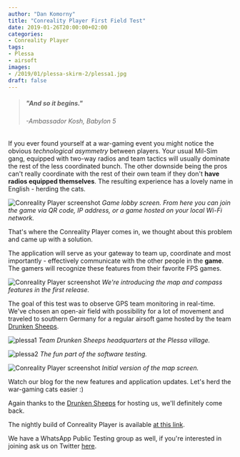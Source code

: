 ```yaml
---
author: "Dan Komorny"
title: "Conreality Player First Field Test"
date: 2019-01-26T20:00:00+02:00
categories:
- Conreality Player
tags:
- Plessa
- airsoft
images:
- /2019/01/plessa-skirm-2/plessa1.jpg
draft: false
---
```


> ##### "And so it begins."
> ###### -Ambassador Kosh, Babylon 5

If you ever found yourself at a war-gaming event you might notice the
obvious *technological asymmetry* between players. Your usual Mil-Sim gang,
equipped with two-way radios and team tactics will usually dominate the rest
of the less coordinated bunch. The other downside being the pros can't
really coordinate with the rest of their own team if they don't __have
radios equipped themselves__. The resulting experience has a lovely name in
English - herding the cats.

<!--more-->

![Conreality Player screenshot](/2019/01/plessa-skirm-2/player-lobby.png "Conreality Player lobby screen")
*Game lobby screen. From here you can join the game via QR code, IP address,
or a game hosted on your local Wi-Fi network.*

That's where the Conreality Player comes in, we thought about this problem
and came up with a solution.

The application will serve as your gateway to team up, coordinate and most
importantly - effectively communicate with the other people in the __game__.
The gamers will recognize these features from their favorite FPS games.

![Conreality Player screenshot](/2019/01/plessa-skirm-2/player-menu.png "Conreality Player menu")
*We're introducing the map and compass features in the first release.*

The goal of this test was to observe GPS team monitoring in real-time. We've
chosen an open-air field with possibility for a lot of movement and traveled
to southern Germany for a regular airsoft game hosted by the team [Drunken
Sheeps][1].

[1]: http://www.drunkensheeps.com/

![plessa1](/2019/01/plessa-skirm-2/plessa2.jpg "PlessaHQ")
*Team Drunken Sheeps headquarters at the Plessa village.*

![plessa2](/2019/01/plessa-skirm-2/plessa1.jpg "Team")
*The fun part of the software testing.*

![Conreality Player screenshot](/2019/01/plessa-skirm-2/player-map.jpg "Conreality Player map screen")
*Initial version of the map screen.*

Watch our blog for the new features and application updates. Let's herd the
war-gaming cats easier :)

Again thanks to the [Drunken Sheeps][2] for hosting us, we'll definitely
come back.

[2]: http://www.drunkensheeps.com/

The nightly build of Conreality Player is available [at this link](https://conreality.app/player.apk "Conreality Player App nightly build").

We have a WhatsApp Public Testing group as well, if you're interested in
joining ask us on Twitter [here][3].

[3]: https://twitter.com/ConrealityGame
